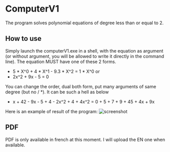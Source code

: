 # ComputerV1
The program solves polynomial equations of degree less than or equal to 2.

## How to use
Simply launch the computerV1.exe in a shell, with the equation as argument (or without argument, you will be allowed to write it directly in the command line).
The equation MUST have one of these 2 forms.
 - 5 * X^0 + 4 * X^1 - 9.3 * X^2 = 1 * X^0
or
 - 2x^2 + 9x - 5 = 0

You can change the order, dual both form, put many arguments of same degree (but no / *). It can be such a hell as below
 - x + 42 - 9x - 5 + 4 - 2x^2 + 4 + 4x^2 = 0 + 5 + 7 + 9 + 45 + 4x + 9x

Here is an example of result of the program:
![screenshot](https://github.com/LudovicLemaire/computerV1/blob/master/git_images/Capture.PNG)


## PDF
PDF is only available in french at this moment.
I will upload the EN one when available.
